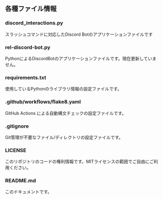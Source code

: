 ## 各種ファイル情報

### discord_interactions.py
スラッシュコマンドに対応したDiscord Botのアプリケーションファイルです

### rel-discord-bot.py
PythonによるDiscordBotのアプリケーションファイルです。現在更新していません。

### requirements.txt
使用しているPythonのライブラリ情報の設定ファイルです。

### .github/workflows/flake8.yaml
GitHub Actions による自動構文チェックの設定ファイルです。

### .gitignore
Git管理が不要なファイル/ディレクトリの設定ファイルです。

### LICENSE
このリポジトリのコードの権利情報です。MITライセンスの範囲でご自由にご利用ください。

### README.md
このドキュメントです。
